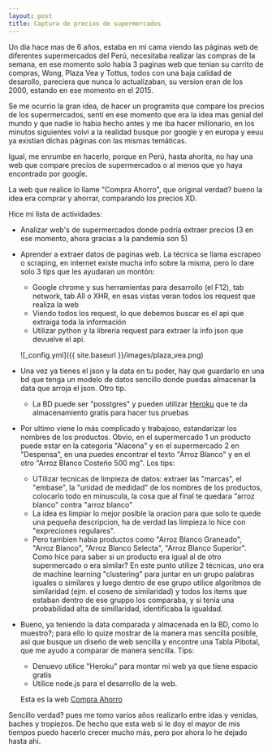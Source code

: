 ```yaml
---
layout: post
title: Captura de precios de supermercados
---
```


Un dia hace mas de 6 años, estaba en mi cama viendo las páginas web de diferentes supermercados del Perú, necesitaba realizar las compras de la semana, en ese momento solo habia 3 paginas web que tenian su carrito de compras, Wong, Plaza Vea y Tottus, todos con una baja calidad de desarollo, pareciera que nunca lo actualizaban, su version eran de los 2000, estando en ese momento en el 2015.

Se me ocurrio la gran idea, de hacer un programita que compare los precios de los supermercados, sentí en ese momento que era la idea mas genial del mundo y que nadie lo habia hecho antes y me iba hacer millonario, en los minutos siguientes volvi a la realidad busque por google y en europa y eeuu ya existian dichas páginas con las mismas temáticas.

Igual, me enrumbe en hacerlo, porque en Perú, hasta ahorita, no hay una web que compare precios de supermercados o al menos que yo haya encontrado por google.

La web que realice lo llame "Compra Ahorro", que original verdad? bueno la idea era comprar y ahorrar, comparando los precios XD.

Hice mi lista de actividades:

- Analizar web's de supermercados donde podría extraer precios (3 en ese momento, ahora gracias a la pandemia son 5)

- Aprender a extraer datos de paginas web. La técnica se llama escrapeo o scraping, en internet existe mucha info sobre la misma, pero lo dare solo 3 tips que les ayudaran un montón:
    * Google chrome y sus herramientas para desarrollo (el F12), tab network, tab All o XHR, en esas vistas veran todos los request que realiza la web
    * Viendo todos los request, lo que debemos buscar es el api que extraiga toda la información
    * Utilizar python y la libreria request para extraer la info json que devuelve el api.

    ![_config.yml]({{ site.baseurl }}/images/plaza_vea.png)

- Una vez ya tienes el json y la data en tu poder, hay que guardarlo en una bd que tenga un modelo de datos sencillo donde puedas almacenar  la data que arroja el json. Otro tip. 
    * La BD puede ser "posstgres" y pueden utilizar [Heroku](https://www.heroku.com/) que te da almacenamiento gratis para hacer tus pruebas

- Por ultimo viene lo más complicado y trabajoso, estandarizar los nombres de los productos. Obvio, en el supermercado 1 un producto puede estar en la categoria "Alacena" y en el supermercado 2 en "Despensa", en una puedes encontrar el texto "Arroz Blanco" y en el otro "Arroz Blanco Costeño 500 mg". Los tips:
    * UTilizar tecnicas de limpieza de datos: extraer las "marcas", el "embase", la "unidad de medidad" de los nombres de los productos, colocarlo todo en minuscula, la cosa que al final te quedara "arroz blanco" contra "arroz blanco"
    * La idea es limpiar lo mejor posible la oracion para que solo te quede una pequeña descripcion, ha de verdad las limpieza lo hice con "expreciones regulares".
    * Pero tambien habia productos como "Arroz Blanco Graneado", "Arroz Blanco", "Arroz Blanco Selecta", "Arroz Blanco Superior". Como hice para saber si un producto era igual al de otro supermercado o era similar? En este punto utilize 2 técnicas, uno era de machine learning "clustering" para juntar en un grupo palabras iguales o similares y luego dentro de ese grupo utilice algoritmos de similaridad (ejm. el coseno de similaridad) y todos los items que estaban dentro de ese gruppo los comparaba, y si tenia una probabilidad alta de simillaridad, identificaba la igualdad.

- Bueno, ya teniendo la data comparada y almacenada en la BD, como lo muestro?; para ello lo quize mostrar de la manera mas sencilla posible, asi que busque un diseño de web sencilla y encontre una Tabla Pibotal, que me ayudo a comparar de manera sencilla. Tips:
    * Denuevo utilice "Heroku" para montar mi web ya que tiene espacio gratis
    * Utilice node.js para el desarrollo de la web.

    Esta es la web [Compra Ahorro](https://aqueous-meadow-07874.herokuapp.com/)
    
Sencillo verdad? pues me tomo varios años realizarlo entre idas y venidas, baches y tropiezos. De hecho que esta web si le doy el mayor de mis tiempos puedo hacerlo crecer mucho más, pero por ahora lo he dejado hasta ahi.





